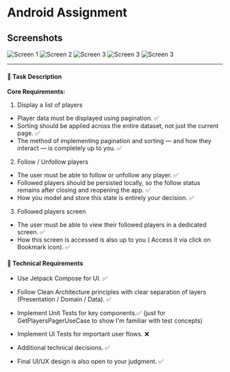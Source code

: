 # Android Assignment

## Screenshots

![Screen 1](screenshots/1.png)
![Screen 2](screenshots/2.png)
![Screen 3](screenshots/3.png)
![Screen 3](screenshots/4.png)
![Screen 3](screenshots/5.png)

---

#### 📝 Task Description

**Core Requirements:**

1. Display a list of players

- Player data must be displayed using pagination. ✅
- Sorting should be applied across the entire dataset, not just the current page. ✅
- The method of implementing pagination and sorting — and how they interact — is completely up to
  you. ✅

2. Follow / Unfollow players

- The user must be able to follow or unfollow any player. ✅
- Followed players should be persisted locally, so the follow status remains after closing and
  reopening the app. ✅
- How you model and store this state is entirely your decision. ✅

3. Followed players screen

- The user must be able to view their followed players in a dedicated screen. ✅
- How this screen is accessed is also up to you ( Access it via click on Bookmark icon). ✅

#### 🔧 Technical Requirements

- Use Jetpack Compose for UI. ✅

- Follow Clean Architecture principles with clear separation of layers (Presentation / Domain / Data).  ✅

- Implement Unit Tests for key components.✅ (just for GetPlayersPagerUseCase to show I'm familiar with test concepts)

- Implement UI Tests for important user flows. ❌ 

- Additional technical decisions. ✅

- Final UI/UX design is also open to your judgment. ✅



